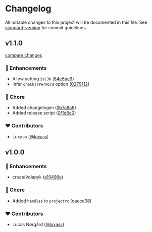 # Changelog

All notable changes to this project will be documented in this file. See [standard-version](https://github.com/conventional-changelog/standard-version) for commit guidelines.

## v1.1.0

[compare changes](https://github.com/luxass/volapyk/compare/v1.0.0...v1.1.0)

### 🚀 Enhancements

- Allow setting `isCJK` ([84e8bc9](https://github.com/luxass/volapyk/commit/84e8bc9))
- Infer `oneCharPerWord` option ([0279112](https://github.com/luxass/volapyk/commit/0279112))

### 🏡 Chore

- Added changelogen ([0b7a8a6](https://github.com/luxass/volapyk/commit/0b7a8a6))
- Added release script ([0f1d5c0](https://github.com/luxass/volapyk/commit/0f1d5c0))

### ❤️ Contributors

- Luxass ([@luxass](http://github.com/luxass))

## v1.0.0


### 🚀 Enhancements

- createVolapyk ([a16496e](https://github.com/luxass/volapyk/commit/a16496e))

### 🏡 Chore

- Added `handles` to `projectrc` ([daeca38](https://github.com/luxass/volapyk/commit/daeca38))

### ❤️ Contributors

- Lucas Nørgård ([@luxass](http://github.com/luxass))

